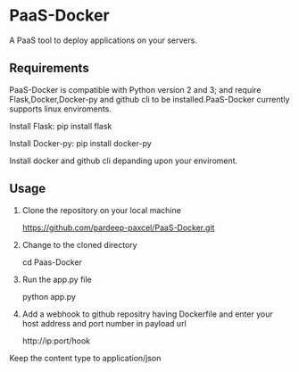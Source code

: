PaaS-Docker
==========
A PaaS tool to deploy applications on your servers.

## Requirements

PaaS-Docker is compatible with Python version 2 and 3; and require Flask,Docker,Docker-py and github cli to be installed.PaaS-Docker currently supports linux enviroments.

Install Flask:
    pip install flask

Install Docker-py:
    pip install docker-py
    
Install docker and github cli depanding upon your enviroment.

## Usage

1) Clone the repository on your local machine

    https://github.com/pardeep-paxcel/PaaS-Docker.git
2) Change to the cloned directory

    cd Paas-Docker
3) Run the app.py file

    python app.py
4) Add a webhook to github repositry having Dockerfile and enter your host address and port number in payload url 

    http://ip:port/hook
  
  Keep the content type to application/json  
  




  

  






